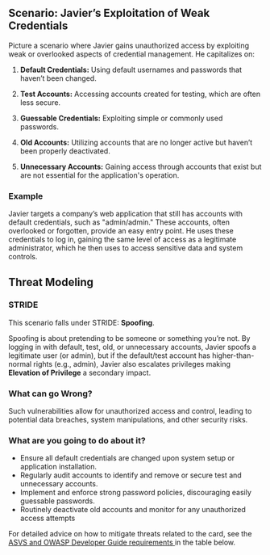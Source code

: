 ## Scenario: Javier’s Exploitation of Weak Credentials

Picture a scenario where Javier gains unauthorized access by exploiting weak or overlooked aspects of credential management. He capitalizes on:

1. **Default Credentials:** Using default usernames and passwords that haven’t been changed.

2. **Test Accounts:** Accessing accounts created for testing, which are often less secure.

3. **Guessable Credentials:** Exploiting simple or commonly used passwords.

4. **Old Accounts:** Utilizing accounts that are no longer active but haven’t been properly deactivated.

5. **Unnecessary Accounts:** Gaining access through accounts that exist but are not essential for the application's operation.

### Example

Javier targets a company’s web application that still has accounts with default credentials, such as "admin/admin." These accounts, often overlooked or forgotten, provide an easy entry point. He uses these credentials to log in, gaining the same level of access as a legitimate administrator, which he then uses to access sensitive data and system controls.

## Threat Modeling

### STRIDE

This scenario falls under STRIDE: **Spoofing**.

Spoofing is about pretending to be someone or something you’re not.
By logging in with default, test, old, or unnecessary accounts, Javier spoofs a legitimate user (or admin), but
if the default/test account has higher-than-normal rights (e.g., admin), Javier also escalates privileges making **Elevation of Privilege** a secondary impact.

### What can go Wrong?

Such vulnerabilities allow for unauthorized access and control, leading to potential data breaches, system manipulations, and other security risks.

### What are you going to do about it?

- Ensure all default credentials are changed upon system setup or application installation.
- Regularly audit accounts to identify and remove or secure test and unnecessary accounts.
- Implement and enforce strong password policies, discouraging easily guessable passwords.
- Routinely deactivate old accounts and monitor for any unauthorized access attempts

For detailed advice on how to mitigate threats related to the card, see the [ASVS and OWASP Developer Guide requirements ](#mapping 'ASVS and OWASP Developer Guide requirements [internal]') in the table below.
